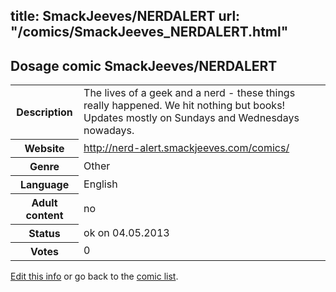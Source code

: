 title: SmackJeeves/NERDALERT
url: "/comics/SmackJeeves_NERDALERT.html"
---
Dosage comic SmackJeeves/NERDALERT
-----------------------------------------

<p id="msg"></p>
<script type="text/javascript">
if (window.location.search === '?edit_info_mail=sent_ok') {
  var elem = document.getElementById("msg");
  elem.innerHTML = 'Edited information sucessfully sent for review, which is usually done daily. Thanks!';
  elem.className = 'ok';
}
</script>
<table class="comicinfo">
<tr>
<th>Description</th><td>The lives of a geek and a nerd - these things really happened. We hit nothing but books! Updates mostly on Sundays and Wednesdays nowadays.</td>
</tr>
<tr>
<th>Website</th><td><a href="http://nerd-alert.smackjeeves.com/comics/">http://nerd-alert.smackjeeves.com/comics/</a></td>
</tr>
<tr>
<th>Genre</th><td>Other</td>
</tr>
<tr>
<th>Language</th><td>English</td>
</tr>
<tr>
<th>Adult content</th><td>no</td>
</tr>
<tr>
<th>Status</th><td>ok on 04.05.2013</td>
</tr>
<tr>
<th>Votes</th><td>0</td>
</tr>
</table>

[Edit this info](SmackJeeves_NERDALERT_edit.html) or go back to the [comic list](../comic-index.html).
